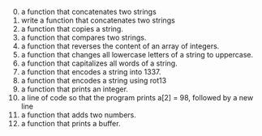 0. a function that concatenates two strings
1. write a function that concatenates two strings
2. a function that copies a string.
3. a function that compares two strings.
4. a function that reverses the content of an array of integers.
5. a function that changes all lowercase letters of a string to uppercase.
6. a function that capitalizes all words of a string.
7. a function that encodes a string into 1337.
8. a function that encodes a string using rot13
9. a function that prints an integer.
10. a line of code so that the program prints a[2] = 98, followed by a new line 
11. a function that adds two numbers.
12. a function that prints a buffer.

